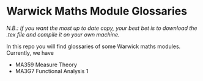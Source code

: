 # Warwick Maths Module Glossaries

*N.B.: If you want the most up to date copy, your best bet is to download the .tex file and compile it on your own machine.*

In this repo you will find glossaries of some Warwick maths modules. Currently, we have

* MA359 Measure Theory
* MA3G7 Functional Analysis 1
